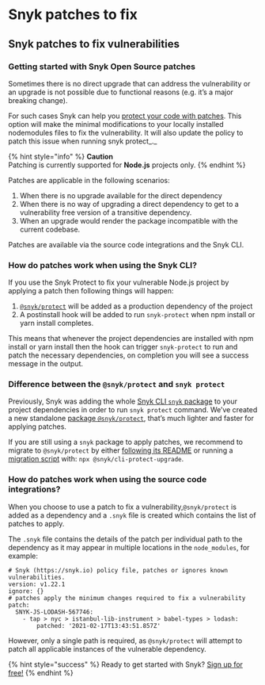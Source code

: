 # Snyk patches to fix

## **Snyk patches to fix vulnerabilities**

### **Getting started with Snyk Open Source patches**

Sometimes there is no direct upgrade that can address the vulnerability or an upgrade is not possible due to functional reasons \(e.g. it’s a major breaking change\).

For such cases Snyk can help you [protect your code with patches](https://docs.snyk.io/snyk-cli/secure-your-projects-in-the-long-term/protect-your-code-with-patches). This option will make the minimal modifications to your locally installed nodemodules files to fix the vulnerability. It will also update the policy to patch this issue when running snyk protect_._

{% hint style="info" %}
**Caution**  
Patching is currently supported for **Node.js** projects only.
{% endhint %}

Patches are applicable in the following scenarios:

1. When there is no upgrade available for the direct dependency
2. When there is no way of upgrading a direct dependency to get to a vulnerability free version of a transitive dependency.
3. When an upgrade would render the package incompatible with the current codebase.

Patches are available via the source code integrations and the Snyk CLI.

### **How do patches work when using the Snyk CLI?**

If you use the Snyk Protect to fix your vulnerable Node.js project by applying a patch then following things will happen:

1. [`@snyk/protect`](https://www.npmjs.com/package/@snyk/protect) will be added as a production dependency of the project
2. A postinstall hook will be added to run `snyk-protect` when npm install or yarn install completes.

This means that whenever the project dependencies are installed with npm install or yarn install then the hook can trigger `snyk-protect` to run and patch the necessary dependencies, on completion you will see a success message in the output.

### **Difference between the `@snyk/protect` and `snyk protect`**

Previously, Snyk was adding the whole [Snyk CLI `snyk` package](https://www.npmjs.com/package/snyk) to your project dependencies in order to run `snyk protect` command. We’ve created a new standalone [package `@snyk/protect`](https://github.com/snyk/snyk/tree/master/packages/snyk-protect#snykprotect), that’s much lighter and faster for applying patches.

If you are still using a `snyk` package to apply patches, we recommend to migrate to `@snyk/protect` by either [following its README](https://github.com/snyk/snyk/tree/master/packages/snyk-protect#snykprotect) or running a [migration script](https://www.npmjs.com/package/@snyk/cli-protect-upgrade) with: `npx @snyk/cli-protect-upgrade`.

### **How do patches work when using the source code integrations?**

When you choose to use a patch to fix a vulnerability,`@snyk/protect` is added as a dependency and a `.snyk` file is created which contains the list of patches to apply.

The `.snyk` file contains the details of the patch per individual path to the dependency as it may appear in multiple locations in the `node_modules`, for example:

```text
# Snyk (https://snyk.io) policy file, patches or ignores known vulnerabilities.
version: v1.22.1
ignore: {}
# patches apply the minimum changes required to fix a vulnerability
patch:
  SNYK-JS-LODASH-567746:
    - tap > nyc > istanbul-lib-instrument > babel-types > lodash:
        patched: '2021-02-17T13:43:51.857Z'
```

However, only a single path is required, as `@snyk/protect` will attempt to patch all applicable instances of the vulnerable dependency.

{% hint style="success" %}
Ready to get started with Snyk? [Sign up for free!](https://snyk.io/login?cta=sign-up&loc=footer&page=support_docs_page)
{% endhint %}

